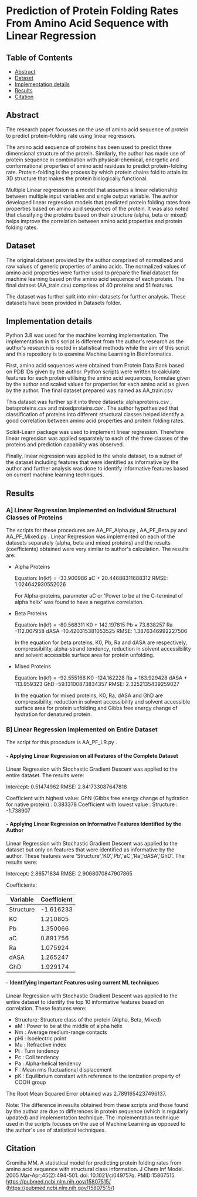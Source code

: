 # Prediction of Protein Folding Rates From Amino Acid Sequence with Linear Regression

## Table of Contents

- [Abstract](#abstract)
- [Dataset](#dataset)
- [Implementation details](#implementation-details)
- [Results](#results)
- [Citation](#citation)

## Abstract <a name="abstract"></a>

The research paper focusses on the use of amino acid sequence of protein to predict protein-folding rate using linear regression.

The amino acid sequence of proteins has been used to predict three dimensional structure of the protein. Similarly, the author has made use of protein sequence in combination with physical-chemical, energetic
and conformational properties of amino acid residues to predict protein-folding rate. Protein-folding is the process by which protein chains fold to attain its 3D structure that makes the protein biologically functional.

Multiple Linear regression is a model that assumes a linear relationship between multiple input variables and single output variable. The author developed linear regression models that predicted protein folding rates from properties based on amino acid sequences of the protein.
It was also noted that classifying the proteins based on their structure (alpha, beta or mixed) helps improve the correlation between amino acid properties and protein folding rates.

## Dataset <a name="dataset"></a>

The original dataset provided by the author comprised of normalized and raw values of generic properties of amino acids. The normalized values of amino acid properties were further used to prepare the final dataset for machine learning based on the amino acid sequence of each protein.
The final dataset (AA_train.csv) comprises of 40 proteins and 51 features.

The dataset was further split into mini-datasets for further analysis. These datasets have been provided in Datasets folder.


## Implementation details <a name="implementation-details"></a>

Python 3.8 was used for the machine learning implementation. The implementation in this script is different from the author's research as the author's research is rooted in statistical methods while the aim of this script and this repository is to examine Machine Learning in Bioinformatics.

First, amino acid sequences were obtained from Protein Data Bank based on PDB IDs given by the author. Python scripts were written to calculate features for each protein utilising the amino acid sequences, formulae given by the author and scaled values for properties for each amino acid as given by the author.
The final dataset prepared was named as AA_train.csv

This dataset was further split into three datasets: alphaproteins.csv , betaproteins.csv and mixedproteins.csv . The author hypothesized that classification of proteins into different
structural classes helped identify a good correlation between amino acid properties and protein folding rates.

Scikit-Learn package was used to implement linear regression. Therefore linear regression was applied separately to each of the three classes of the proteins and prediction capability was observed.

Finally, linear regression was applied to the whole dataset, to a subset of the dataset including features that were identified as informative by the author and further analysis was done to identify informative features based on current machine learning techniques.


## Results <a name="results"></a>

### A] Linear Regression Implemented on Individual Structural Classes of Proteins

The scripts for these procedures are AA_PF_Alpha.py , AA_PF_Beta.py and AA_PF_Mixed.py . Linear Regression was implemented on each of the datasets separately (alpha, beta and mixed proteins) and the results (coefficients) obtained were very similar to author's calculation. The results are:

- Alpha Proteins

  Equation: ln(kf) = -33.900986 aC + 20.44688311688312
  RMSE: 1.024642930552026

  For Alpha-proteins, parameter aC or 'Power to be at the C-terminal of alpha helix' was found to have a negative correlation.

- Beta Proteins

  Equation: ln(kf) =  -80.568311 K0 + 142.197815 Pb + 73.838257 Ra -112.007958 dASA -10.420315381053525
  RMSE: 1.3876346992227506

  In the equation for beta proteins, K0, Pb, Ra and dASA  are respectively, compressibility, alpha-strand tendency, reduction in solvent accessibility and solvent accessible surface area for protein unfolding.

- Mixed Proteins

  Equation: ln(kf) = -92.555168 K0 -124.162228 Ra + 163.929428 dASA + 113.959323 GhD -59.13100873834357
  RMSE: 2.3252135439259027

  In the equation for mixed proteins, K0, Ra, dASA and GhD are compressibility, reduction in solvent accessibility and solvent accessible surface area for protein unfolding and Gibbs free energy change of hydration for denatured protein. 


### B] Linear Regression Implemented on Entire Dataset

The script for this procedure is AA_PF_LR.py . 

#### - Applying Linear Regression on all Features of the Complete Dataset

  Linear Regression with Stochastic Gradient Descent was applied to the entire dataset. The results were:
  
  Intercept: 0.51474962
       RMSE: 2.841733087647818
  
  Coefficient with highest value: GhN (Gibbs free energy change of hydration for native protein) : 0.383378
  Coefficient with lowest value : Structure : -1.738907


#### - Applying Linear Regression on Informative Features Identified by the Author

  Linear Regression with Stochastic Gradient Descent was applied to the dataset but only on features that were identified as informative by the author. These features were 'Structure','K0','Pb','aC','Ra','dASA','GhD'.
  The results were:

  Intercept: 2.86571834
       RMSE: 2.9068070847907865
  
  Coefficients:

  |  Variable  | Coefficient |
  | ---------  | ----------- |
  | Structure  |  -1.616233  |
  | K0         |   1.210805  |
  | Pb         |   1.350066  |
  | aC         |   0.891756  |
  | Ra         |   1.075924  |
  | dASA       |   1.265247  |
  | GhD        |   1.929174  |


#### - Identifying Important Features using current ML techniques

  Linear Regression with Stochastic Gradient Descent was applied to the entire dataset to identify the top 10 informative features based on correlation. These features were:
  - Structure: Structure class of the protein (Alpha, Beta, Mixed)
  - aM : Power to be at the middle of alpha helix
  - Nm : Average medium-range contacts
  - pHi : Isoelectric point
  - Mu : Refractive index
  - Pt : Turn tendency
  - Pc : Coil tendency
  - Pa : Alpha-helical tendency
  - F : Mean rms fluctuational displacement
  - pK : Equilibrium constant with reference to the ionization property of COOH group

   The Root Mean Squared Error obtained was 2.7891654237496137.   


Note: The difference in results obtained from these scripts and those found by the author are due to differences in protein sequence (which is regularly updated) and implementation technique. The implementation technique used in the scripts focuses on the use of Machine Learning as opposed to the author's use of statistical techniques.

## Citation <a name="citation"></a>

Gromiha MM. A statistical model for predicting protein folding rates from amino acid sequence with structural class information. J Chem Inf Model. 2005 Mar-Apr;45(2):494-501. doi: 10.1021/ci049757q. PMID:15807515.
https://pubmed.ncbi.nlm.nih.gov/15807515/ (https://pubmed.ncbi.nlm.nih.gov/15807515/)
